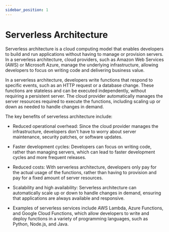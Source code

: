 ```yaml
---
sidebar_position: 1
---
```


# Serverless Architecture

Serverless architecture is a cloud computing model that enables developers to build and run applications without having to manage or provision servers. In a serverless architecture, cloud providers, such as Amazon Web Services (AWS) or Microsoft Azure, manage the underlying infrastructure, allowing developers to focus on writing code and delivering business value.

In a serverless architecture, developers write functions that respond to specific events, such as an HTTP request or a database change. These functions are stateless and can be executed independently, without requiring a persistent server. The cloud provider automatically manages the server resources required to execute the functions, including scaling up or down as needed to handle changes in demand.

The key benefits of serverless architecture include:

* Reduced operational overhead: Since the cloud provider manages the infrastructure, developers don't have to worry about server maintenance, security patches, or software updates.

* Faster development cycles: Developers can focus on writing code, rather than managing servers, which can lead to faster development cycles and more frequent releases.

* Reduced costs: With serverless architecture, developers only pay for the actual usage of the functions, rather than having to provision and pay for a fixed amount of server resources.

* Scalability and high availability: Serverless architecture can automatically scale up or down to handle changes in demand, ensuring that applications are always available and responsive.

* Examples of serverless services include AWS Lambda, Azure Functions, and Google Cloud Functions, which allow developers to write and deploy functions in a variety of programming languages, such as Python, Node.js, and Java.